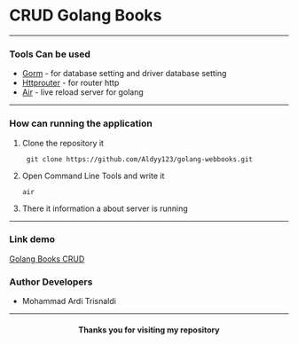 # CRUD Golang Books
---

### Tools Can be used

- [Gorm](https://gorm.io/) - for database setting and driver database setting
- [Httprouter](https://github.com/julienschmidt/httprouter) - for router http
- [Air](https://github.com/cosmtrek/air) - live reload server for golang

---

### How can running the application

1. Clone the repository it
   ```
    git clone https://github.com/Aldyy123/golang-webbooks.git
   ```

2. Open Command Line Tools and write it
    ```
    air
    ```

3. There it information a about server is running

---

### Link demo 
[Golang Books CRUD](https://golang-website-proa.herokuapp.com/)

### Author Developers

- Mohammad Ardi Trisnaldi

---


#### <center>Thanks you for visiting my repository</center>